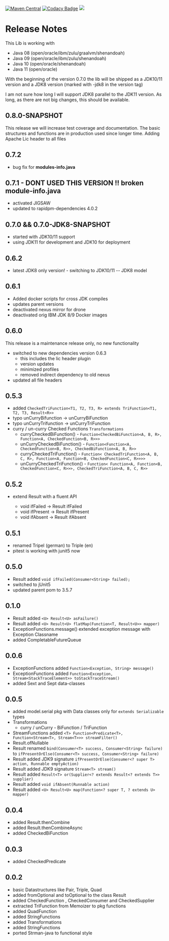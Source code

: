 [![Maven Central](https://maven-badges.herokuapp.com/maven-central/org.rapidpm/rapidpm-functional-reactive/badge.svg)](https://maven-badges.herokuapp.com/maven-central/org.rapidpm/rapidpm-functional-reactive)
[![Codacy Badge](https://api.codacy.com/project/badge/Grade/a0b7d530374d400fa9a79d270cf95c1a)](https://www.codacy.com/app/sven-ruppert/functional-reactive-lib?utm_source=github.com&amp;utm_medium=referral&amp;utm_content=functional-reactive/functional-reactive-lib&amp;utm_campaign=Badge_Grade)
[![](http://drone.rapidpm.org/api/badges/RapidPM/functional-reactive-lib/status.svg?branch=develop)](http://drone.rapidpm.org/api/badges/RapidPM/functional-reactive-lib/status.svg?branch=develop)


# Release Notes

This Lib is working with
 * Java 08 (open/oracle/ibm/zulu/graalvm/shenandoah)
 * Java 09 (open/oracle/ibm/zulu/shenandoah)
 * Java 10 (open/oracle/shenandoah)
 * Java 11 (open/oracle)
 
With the beginning of the version 0.7.0
the lib will be shipped as a JDK10/11 version and 
a JDK8 version (marked with -jdk8 in the version tag)

I am not sure how long I will support JDK8 parallel to the JDK11 version.
As long, as there are not big changes, this should be available.


 
## 0.8.0-SNAPSHOT
This release we will increase test coverage and documentation.
The basic structures and functions are in production used since longer time.
Adding Apache Lic header to all files

## 0.7.2
* bug fix for **modules-info.java**

## 0.7.1 - DONT USED THIS VERSION !! broken module-info.java
* activated JIGSAW
* updated to rapidpm-dependencies 4.0.2

## 0.7.0 && 0.7.0-JDK8-SNAPSHOT
* started with JDK10/11 support
* using JDK11 for development and JDK10 for deployment

## 0.6.2
* latest JDK8 only version! - switching to JDK10/11 -- JDK8 model

## 0.6.1
* Added docker scripts for cross JDK compiles
* updates parent versions
* deactivated nexus mirror for drone
* deactivated orig IBM JDK 8/9 Docker images

## 0.6.0
This release is a maintenance release only, no new functionality 
* switched to new dependencies version 0.6.3
    * this includes the lic header plugin
    * version updates
    * minimized profiles
    * removed indirect dependency to old nexus
* updated all file headers

## 0.5.3
* added ```CheckedTriFunction<T1, T2, T3, R> extends TriFunction<T1, T2, T3, Result<R>>```
* typo unCurryBifunction -> unCurryBiFunction
* typo unCurryTrifunction -> unCurryTriFunction
* curry / un-curry Checked Functions ```Transformations```
    * curryCheckedBiFunction() - ```Function<CheckedBiFunction<A, B, R>, Function<A, CheckedFunction<B, R>>>```
    * unCurryCheckedBiFunction() - ```Function<Function<A, CheckedFunction<B, R>>, CheckedBiFunction<A, B, R>>```
    * curryCheckedTriFunction() - ```Function<
            CheckedTriFunction<A, B, C, R>,
            Function<A, Function<B, CheckedFunction<C, R>>>>```
    * unCurryCheckedTriFunction() - ```Function<
            Function<A, Function<B, CheckedFunction<C, R>>>,
            CheckedTriFunction<A, B, C, R>>``` 
    
## 0.5.2
* extend Result<T> with a fluent API
    * void ifFailed -> Result<T> ifFailed
    * void ifPresent -> Result<T> ifPresent
    * void ifAbsent -> Result<T> ifAbsent
    
## 0.5.1
* renamed Tripel (german) to Triple (en)
* pitest is working with junit5 now

## 0.5.0
* Result added ```void ifFailed(Consumer<String> failed);```
* switched to jUnit5
* updated parent pom to 3.5.7

## 0.1.0
* Result added ```<U> Result<U> asFailure()```
* Result added ```<U> Result<U> flatMap(Function<T, Result<U>> mapper)```
* ExceptionFunctions.message() extended exception message with Exception Classname
* added CompletableFutureQueue

## 0.0.6
* ExceptionFunctions added ```Function<Exception, String> message()```
* ExceptionFunctions added ```Function<Exception, Stream<StackTraceElement>> toStackTraceStream()```
* added Sext and Sept data-classes

## 0.0.5
* added model.serial pkg with Data classes only for ```extends Serializable``` types
* Transformations
    + curry / unCurry - BiFunction / TriFunction
* StreamFunctions added ```<T> Function<Predicate<T>, Function<Stream<T>, Stream<T>>> streamFilter()```
* Result.ofNullable
* Result renamed ```bind(Consumer<T> success, Consumer<String> failure)``` 
        to 
        ```ifPresentOrElse(Consumer<T> success, Consumer<String> failure)```
* Result added JDK9 signature ```ifPresentOrElse(Consumer<? super T> action, Runnable emptyAction)```
* Result added JDK9 signature ```Stream<T> stream()```
* Result added ```Result<T> or(Supplier<? extends Result<? extends T>> supplier)```
* Result added ```void ifAbsent(Runnable action)```
* Result added ```<U> Result<U> map(Function<? super T, ? extends U> mapper)```


## 0.0.4
* added Result.thenCombine
* added Result.thenCombineAsync
* added CheckedBiFunction

## 0.0.3
* added CheckedPredicate

## 0.0.2
* basic Datastructures like Pair, Triple, Quad
* added fromOptional and toOptional to the class Result
* added CheckedFunction , CheckedConsumer and CheckedSupplier
* extracted TriFunction from Memoizer to pkg functions
* added QuadFunction
* added StringFunctions
* added Transformations 
* added StringFunctions
* ported Strman-java to functional style